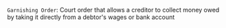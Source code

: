 `Garnishing Order`: Court order that allows a creditor to collect money owed by taking it directly from a debtor's wages or bank account